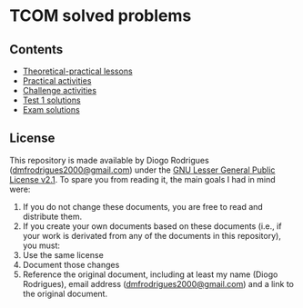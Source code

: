 # TCOM solved problems

## Contents

- [Theoretical-practical lessons](https://dmfrodrigues.github.io/feup-tcom-ex/docs/TCOM_resol_TP.pdf)
- [Practical activities](https://dmfrodrigues.github.io/feup-tcom-ex/docs/TCOM_resol_PA.pdf)
- [Challenge activities](https://dmfrodrigues.github.io/feup-tcom-ex/docs/TCOM_resol_CA.pdf)
- [Test 1 solutions](https://dmfrodrigues.github.io/feup-tcom-ex/docs/TCOM_resol_test1.pdf)
- [Exam solutions](https://dmfrodrigues.github.io/feup-tcom-ex/docs/TCOM_resol_exam.pdf)

## License

This repository is made available by Diogo Rodrigues ([dmfrodrigues2000@gmail.com](mailto:dmfrodrigues2000@gmail.com)) under the [GNU Lesser General Public License v2.1](LICENSE.md). To spare you from reading it, the main goals I had in mind were:

1. If you do not change these documents, you are free to read and distribute them.
2. If you create your own documents based on these documents (i.e., if your work is derivated from any of the documents in this repository), you must:
  1. Use the same license
  1. Document those changes
  2. Reference the original document, including at least my name (Diogo Rodrigues), email address ([dmfrodrigues2000@gmail.com](mailto:dmfrodrigues2000@gmail.com)) and a link to the original document.
